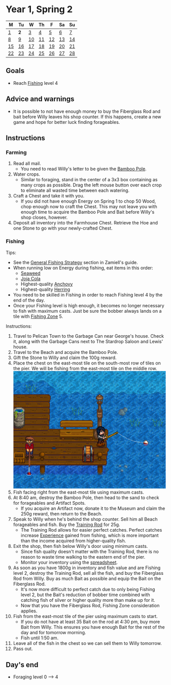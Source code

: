 # Year 1, Spring 2

| M                          | Tu                        | W                         | Th                        | F                         | Sa                        | Su                        |
| -------------------------- | ------------------------- | ------------------------- | ------------------------- |-------------------------- | ------------------------- | ------------------------- |
| [1](year-1-spring-1.md)    | **2**                     | [3](year-1-spring-3.md)   | [4](year-1-spring-4.md)   | [5](year-1-spring-5.md)   | [6](year-1-spring-6.md)   | [7](year-1-spring-7.md)   |
| [8](year-1-spring-8.md)    | [9](year-1-spring-9.md)   | [10](year-1-spring-10.md) | [11](year-1-spring-11.md) | [12](year-1-spring-12.md) | [13](year-1-spring-13.md) | [14](year-1-spring-14.md) |
| [15](year-1-spring-15.md)  | [16](year-1-spring-16.md) | [17](year-1-spring-17.md) | [18](year-1-spring-18.md) | [19](year-1-spring-19.md) | [20](year-1-spring-20.md) | [21](year-1-spring-21.md) |
| [22](year-1-spring-22.md)  | [23](year-1-spring-23.md) | [24](year-1-spring-24.md) | [25](year-1-spring-25.md) | [26](year-1-spring-26.md) | [27](year-1-spring-27.md) | [28](year-1-spring-28.md) |

## Goals

- Reach [Fishing](https://stardewvalleywiki.com/Fishing) level 4

## Advice and warnings

- It is possible to not have enough money to buy the Fiberglass Rod and bait before Willy leaves his shop counter. If this happens, create a new game and hope for better luck finding forageables.

## Instructions

### Farming

1. Read all mail.
   - You need to read Willy's letter to be given the [Bamboo Pole](https://stardewvalleywiki.com/Bamboo_Pole).
2. Water crops.
   - Similar to foraging, stand in the center of a 3x3 box containing as many crops as possible. Drag the left mouse button over each crop to eliminate all wasted time between each watering.
3. Craft a Chest and take it with you.
   - If you did not have enough Energy on Spring 1 to chop 50 Wood, chop enough now to craft the Chest. This may not leave you with enough time to acquire the Bamboo Pole and Bait before Willy's shop closes, however.
4. Deposit all inventory into the Farmhouse Chest. Retrieve the Hoe and one Stone to go with your newly-crafted Chest.

### Fishing

Tips:

- See the [General Fishing Strategy](https://github.com/Zamiell/stardew-valley/blob/master/Min-Max_Guide.md#general-fishing-strategy) section in Zamiell's guide.
- When running low on Energy during fishing, eat items in this order:
  - [Seaweed](https://stardewvalleywiki.com/Seaweed)
  - [Joja Cola](https://stardewvalleywiki.com/Joja_Cola)
  - Highest-quality [Anchovy](https://stardewvalleywiki.com/Anchovy)
  - Highest-quality [Herring](https://stardewvalleywiki.com/Herring)
- You need to be skilled in Fishing in order to reach Fishing level 4 by the end of the day.
- Once your Fishing level is high enough, it becomes no longer necessary to fish with maximum casts. Just be sure the bobber always lands on a tile with [Fishing Zone](https://stardewvalleywiki.com/Fishing#Fishing_Zone) 5.

Instructions:

1. Travel to Pelican Town to the Garbage Can near George's house. Check it, along with the Garbage Cans next to The Stardrop Saloon and Lewis' house.
2. Travel to the Beach and acquire the Bamboo Pole.
3. Gift the Stone to Willy and claim the 100g reward.
4. Place the chest on the east-most tile on the south-most row of tiles on the pier. We will be fishing from the east-most tile on the middle row.
   ![Fishing Chest](images/year-1-spring-2-ocean-chest.png)
5. Fish facing right from the east-most tile using maximum casts.
6. At 8:40 am, destroy the Bamboo Pole, then head to the sand to check for forageables and Artifact Spots.
   - If you acquire an Artifact now, donate it to the Museum and claim the 250g reward, then return to the Beach.
7. Speak to Willy when he's behind the shop counter. Sell him all Beach forageables and fish. Buy the [Training Rod](https://stardewvalleywiki.com/Training_Rod) for 25g.
   - The Training Rod allows for easier perfect catches. Perfect catches increase [Experience](https://stardewvalleywiki.com/Skills) gained from fishing, which is more important than the income acquired from higher-quality fish.
8. Exit the shop, then fish below Willy's door using minimum casts.
   - Since fish quality doesn't matter with the Training Rod, there is no reason to waste time walking to the eastern end of the pier.
   - Monitor your inventory using the [spreadsheet](spreadsheet.md).
9. As soon as you have 1800g in inventory and fish value and are Fishing level 2, destroy the Training Rod, sell all the fish, and buy the Fiberglass Rod from Willy. Buy as much Bait as possible and equip the Bait on the Fiberglass Rod.
   - It's now more difficult to perfect catch due to only being Fishing level 2, but the Bait's reduction of bobber time combined with catching fish of silver or higher quality more than make up for it.
   - Now that you have the Fiberglass Rod, Fishing Zone consideration applies.
10. Fish from the east-most tile of the pier using maximum casts to start.
    - If you do not have at least 35 Bait on the rod at 4:30 pm, buy more Bait from Willy. This ensures you have enough Bait for the rest of the day and for tomorrow morning.
    - Fish until 1:50 am.
11. Leave all of the fish in the chest so we can sell them to Willy tomorrow.
12. Pass out.

## Day's end

- Foraging level 0 ⟶ 4
